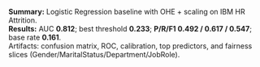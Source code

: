 **Summary:** Logistic Regression baseline with OHE + scaling on IBM HR Attrition.  
**Results:** AUC **0.812**; best threshold **0.233**; **P/R/F1 0.492 / 0.617 / 0.547**; base rate **0.161**.  
Artifacts: confusion matrix, ROC, calibration, top predictors, and fairness slices (Gender/MaritalStatus/Department/JobRole).
